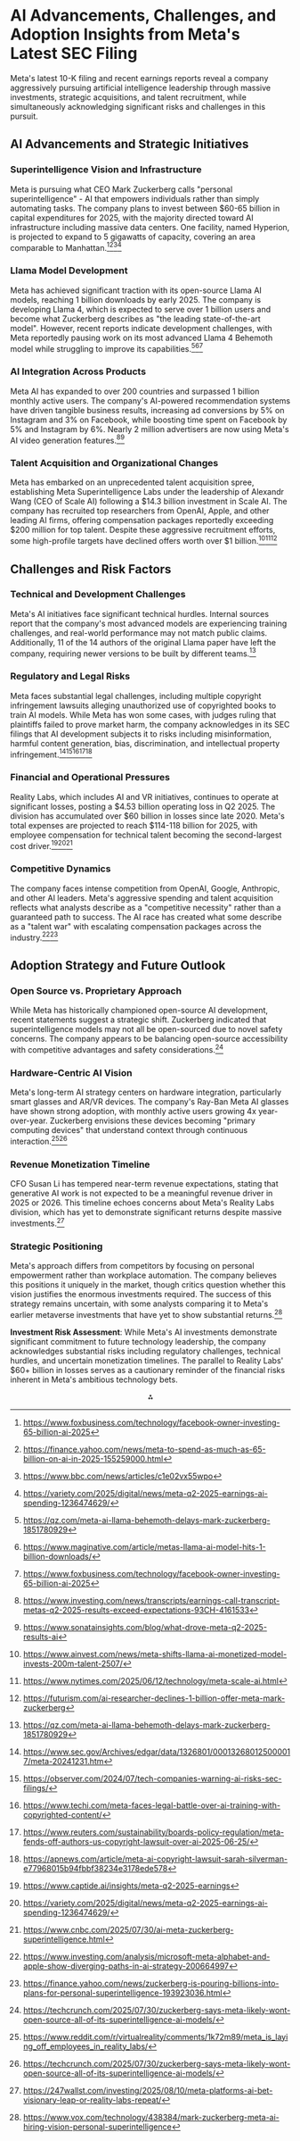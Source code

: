 # AI Advancements, Challenges, and Adoption Insights from Meta's Latest SEC Filing

Meta's latest 10-K filing and recent earnings reports reveal a company aggressively pursuing artificial intelligence leadership through massive investments, strategic acquisitions, and talent recruitment, while simultaneously acknowledging significant risks and challenges in this pursuit.

## **AI Advancements and Strategic Initiatives**

### **Superintelligence Vision and Infrastructure**

Meta is pursuing what CEO Mark Zuckerberg calls "personal superintelligence" - AI that empowers individuals rather than simply automating tasks. The company plans to invest between \$60-65 billion in capital expenditures for 2025, with the majority directed toward AI infrastructure including massive data centers. One facility, named Hyperion, is projected to expand to 5 gigawatts of capacity, covering an area comparable to Manhattan.[^1][^2][^3][^4]

### **Llama Model Development**

Meta has achieved significant traction with its open-source Llama AI models, reaching 1 billion downloads by early 2025. The company is developing Llama 4, which is expected to serve over 1 billion users and become what Zuckerberg describes as "the leading state-of-the-art model". However, recent reports indicate development challenges, with Meta reportedly pausing work on its most advanced Llama 4 Behemoth model while struggling to improve its capabilities.[^5][^6][^1]

### **AI Integration Across Products**

Meta AI has expanded to over 200 countries and surpassed 1 billion monthly active users. The company's AI-powered recommendation systems have driven tangible business results, increasing ad conversions by 5% on Instagram and 3% on Facebook, while boosting time spent on Facebook by 5% and Instagram by 6%. Nearly 2 million advertisers are now using Meta's AI video generation features.[^7][^8]

### **Talent Acquisition and Organizational Changes**

Meta has embarked on an unprecedented talent acquisition spree, establishing Meta Superintelligence Labs under the leadership of Alexandr Wang (CEO of Scale AI) following a \$14.3 billion investment in Scale AI. The company has recruited top researchers from OpenAI, Apple, and other leading AI firms, offering compensation packages reportedly exceeding \$200 million for top talent. Despite these aggressive recruitment efforts, some high-profile targets have declined offers worth over \$1 billion.[^9][^10][^11]

## **Challenges and Risk Factors**

### **Technical and Development Challenges**

Meta's AI initiatives face significant technical hurdles. Internal sources report that the company's most advanced models are experiencing training challenges, and real-world performance may not match public claims. Additionally, 11 of the 14 authors of the original Llama paper have left the company, requiring newer versions to be built by different teams.[^5]

### **Regulatory and Legal Risks**

Meta faces substantial legal challenges, including multiple copyright infringement lawsuits alleging unauthorized use of copyrighted books to train AI models. While Meta has won some cases, with judges ruling that plaintiffs failed to prove market harm, the company acknowledges in its SEC filings that AI development subjects it to risks including misinformation, harmful content generation, bias, discrimination, and intellectual property infringement.[^12][^13][^14][^15][^16]

### **Financial and Operational Pressures**

Reality Labs, which includes AI and VR initiatives, continues to operate at significant losses, posting a \$4.53 billion operating loss in Q2 2025. The division has accumulated over \$60 billion in losses since late 2020. Meta's total expenses are projected to reach \$114-118 billion for 2025, with employee compensation for technical talent becoming the second-largest cost driver.[^17][^4][^18]

### **Competitive Dynamics**

The company faces intense competition from OpenAI, Google, Anthropic, and other AI leaders. Meta's aggressive spending and talent acquisition reflects what analysts describe as a "competitive necessity" rather than a guaranteed path to success. The AI race has created what some describe as a "talent war" with escalating compensation packages across the industry.[^19][^20]

## **Adoption Strategy and Future Outlook**

### **Open Source vs. Proprietary Approach**

While Meta has historically championed open-source AI development, recent statements suggest a strategic shift. Zuckerberg indicated that superintelligence models may not all be open-sourced due to novel safety concerns. The company appears to be balancing open-source accessibility with competitive advantages and safety considerations.[^21]

### **Hardware-Centric AI Vision**

Meta's long-term AI strategy centers on hardware integration, particularly smart glasses and AR/VR devices. The company's Ray-Ban Meta AI glasses have shown strong adoption, with monthly active users growing 4x year-over-year. Zuckerberg envisions these devices becoming "primary computing devices" that understand context through continuous interaction.[^22][^21]

### **Revenue Monetization Timeline**

CFO Susan Li has tempered near-term revenue expectations, stating that generative AI work is not expected to be a meaningful revenue driver in 2025 or 2026. This timeline echoes concerns about Meta's Reality Labs division, which has yet to demonstrate significant returns despite massive investments.[^23]

### **Strategic Positioning**

Meta's approach differs from competitors by focusing on personal empowerment rather than workplace automation. The company believes this positions it uniquely in the market, though critics question whether this vision justifies the enormous investments required. The success of this strategy remains uncertain, with some analysts comparing it to Meta's earlier metaverse investments that have yet to show substantial returns.[^24]

**Investment Risk Assessment**: While Meta's AI investments demonstrate significant commitment to future technology leadership, the company acknowledges substantial risks including regulatory challenges, technical hurdles, and uncertain monetization timelines. The parallel to Reality Labs' \$60+ billion in losses serves as a cautionary reminder of the financial risks inherent in Meta's ambitious technology bets.

<div style="text-align: center">⁂</div>

[^1]: https://www.foxbusiness.com/technology/facebook-owner-investing-65-billion-ai-2025

[^2]: https://finance.yahoo.com/news/meta-to-spend-as-much-as-65-billion-on-ai-in-2025-155259000.html

[^3]: https://www.bbc.com/news/articles/c1e02vx55wpo

[^4]: https://variety.com/2025/digital/news/meta-q2-2025-earnings-ai-spending-1236474629/

[^5]: https://qz.com/meta-ai-llama-behemoth-delays-mark-zuckerberg-1851780929

[^6]: https://www.maginative.com/article/metas-llama-ai-model-hits-1-billion-downloads/

[^7]: https://www.investing.com/news/transcripts/earnings-call-transcript-metas-q2-2025-results-exceed-expectations-93CH-4161533

[^8]: https://www.sonatainsights.com/blog/what-drove-meta-q2-2025-results-ai

[^9]: https://www.ainvest.com/news/meta-shifts-llama-ai-monetized-model-invests-200m-talent-2507/

[^10]: https://www.nytimes.com/2025/06/12/technology/meta-scale-ai.html

[^11]: https://futurism.com/ai-researcher-declines-1-billion-offer-meta-mark-zuckerberg

[^12]: https://www.sec.gov/Archives/edgar/data/1326801/000132680125000017/meta-20241231.htm

[^13]: https://observer.com/2024/07/tech-companies-warning-ai-risks-sec-filings/

[^14]: https://www.techi.com/meta-faces-legal-battle-over-ai-training-with-copyrighted-content/

[^15]: https://www.reuters.com/sustainability/boards-policy-regulation/meta-fends-off-authors-us-copyright-lawsuit-over-ai-2025-06-25/

[^16]: https://apnews.com/article/meta-ai-copyright-lawsuit-sarah-silverman-e77968015b94fbbf38234e3178ede578

[^17]: https://www.captide.ai/insights/meta-q2-2025-earnings

[^18]: https://www.cnbc.com/2025/07/30/ai-meta-zuckerberg-superintelligence.html

[^19]: https://www.investing.com/analysis/microsoft-meta-alphabet-and-apple-show-diverging-paths-in-ai-strategy-200664997

[^20]: https://finance.yahoo.com/news/zuckerberg-is-pouring-billions-into-plans-for-personal-superintelligence-193923036.html

[^21]: https://techcrunch.com/2025/07/30/zuckerberg-says-meta-likely-wont-open-source-all-of-its-superintelligence-ai-models/

[^22]: https://www.reddit.com/r/virtualreality/comments/1k72m89/meta_is_laying_off_employees_in_reality_labs/

[^23]: https://247wallst.com/investing/2025/08/10/meta-platforms-ai-bet-visionary-leap-or-reality-labs-repeat/

[^24]: https://www.vox.com/technology/438384/mark-zuckerberg-meta-ai-hiring-vision-personal-superintelligence

[^25]: https://www.stocktitan.net/sec-filings/META/144-meta-platforms-inc-sec-filing-e79f09b7b926.html

[^26]: https://www.v7labs.com/blog/how-to-read-a-10k-report-ai-sec-filings-guide

[^27]: https://totalrealreturns.com/n/META

[^28]: https://www.bclplaw.com/en-US/events-insights-news/is-your-company-approaching-ai-intelligently-what-are-companies-saying-in-risk-factors.html

[^29]: https://www.moneytalksnews.com/how-metas-b-ai-bet-could-reshape-your-k/

[^30]: https://www.marketbeat.com/stocks/NASDAQ/META/sec-filings/

[^31]: https://www.stocktitan.net/sec-filings/META/

[^32]: https://www.investors.com/news/technology/meta-stock-ai-advertising-mark-zuckerberg-genai-facebook/

[^33]: https://www.sec.gov/Archives/edgar/data/1326801/000132680124000012/meta-20231231.htm

[^34]: https://www.aol.com/meta-platforms-ai-bet-visionary-142706113.html

[^35]: https://www.sec.gov/Archives/edgar/data/1326801/000132680125000014/meta-20250129.htm

[^36]: https://developers.lseg.com/en/article-catalog/article/using-ai-modeling-to-interpret-10-Q-filings

[^37]: https://www.sec.gov/Archives/edgar/data/1326801/000132680123000013/meta-20221231.htm

[^38]: https://investor.atmeta.com/financials/

[^39]: https://investor.atmeta.com/files/doc_downloads/2025/META-Q2-2025-Prepared-Remarks.pdf

[^40]: https://investor.atmeta.com/investor-news/press-release-details/2025/Meta-Reports-Second-Quarter-2025-Results/default.aspx

[^41]: https://www.nasdaq.com/market-activity/stocks/meta/sec-filings

[^42]: https://au.finance.yahoo.com/sec-filing/META/0001326801-25-000040_1326801

[^43]: https://community.isc2.org/ijoyk78323/attachments/ijoyk78323/GRC/1201/1/66bc918b580467717e194940_The%20AI%20Risk%20Repository_13_8_2024.pdf

[^44]: https://investor.atmeta.com/investor-news/press-release-details/2025/Meta-Reports-Fourth-Quarter-and-Full-Year-2024-Results/

[^45]: https://hai-production.s3.amazonaws.com/files/hai_ai-index-report-2024-smaller2.pdf

[^46]: https://mlq.ai/news/meta-raises-2025-capex-guidance-amid-q2-earnings-beat-fueling-ai-expansion/

[^47]: https://www.gov.uk/government/publications/research-on-the-cyber-security-of-ai/cyber-security-risks-to-artificial-intelligence

[^48]: https://www.cnbc.com/2025/08/08/tech-earnings-ai-ad-revenue.html

[^49]: https://www.ecb.europa.eu/press/financial-stability-publications/fsr/special/html/ecb.fsrart202405_02~58c3ce5246.en.html

[^50]: https://www.moomoo.com/news/post/56180831/meta-earnings-call-ai-significantly-boosts-user-engagement-capital-expenditure

[^51]: https://collaborate.unpri.org/group/23361/home

[^52]: https://www.tradingview.com/news/tradingview:a6609d0757390:0-meta-platforms-inc-sec-10-q-report/

[^53]: https://www.adexchanger.com/platforms/meta-crushed-q2-ad-revenue-oh-and-its-investing-in-ai-thats-way-smarter-than-you/

[^54]: https://www.sec.gov/Archives/edgar/data/1326801/000132680124000022/meta-20240329.htm

[^55]: https://www.prnewswire.com/news-releases/meta-reports-second-quarter-2025-results-302517817.html

[^56]: https://www.bloomberg.com/news/newsletters/2024-07-03/nvidia-microsoft-meta-warn-investors-that-ai-poses-financial-risks

[^57]: https://monexa.ai/blog/meta-platforms-meta-ai-regulations-and-market-tren-META-2025-03-17

[^58]: https://www.ig.com/en/news-and-trade-ideas/meta-q2-2025-earnings-ai-bets-meet-reality-check1-250725

[^59]: https://em360tech.com/tech-articles/meta-dissolve-reality-labs-division-layoffs-loom

[^60]: https://www.kavout.com/market-lens/metas-llama-4-ai-model-a-game-changer-in-the-ai-landscape

[^61]: https://code3.com/resources/metas-massive-q2-2025-was-fueled-by-ai-heres-what-that-means-for-your-brand/

[^62]: https://www.reddit.com/r/virtualreality/comments/1kbra8n/metas_reality_labs_posts_42_billion_loss_in_first/

[^63]: https://www.brookings.edu/articles/ai-makes-rules-for-the-metaverse-even-more-important/

[^64]: https://www.cnbc.com/2025/07/30/meta-q2-earnings-report-2025.html

[^65]: https://finance.yahoo.com/news/metas-reality-check-inside-the-45-billion-cash-burn-at-reality-labs-125717347.html

[^66]: https://www.generativevalue.com/p/metas-ai-strategy

[^67]: https://hodeitek.com/blog/ai/navigating-ai-copyright-challenges-metas-lawsuit-and-its-implications-on-innovation/

[^68]: https://www.businessinsider.com/microsoft-google-meta-all-admitting-the-risks-ai-poses-2024-7

[^69]: https://www.nytimes.com/2025/07/30/technology/meta-earnings-ai-spending.html

[^70]: https://www.theregister.com/2025/07/15/sec_risk_factors_ai/

[^71]: https://www.reuters.com/business/zuckerberg-says-meta-will-invest-hundreds-billions-superintelligence-2025-07-14/

[^72]: https://www.pymnts.com/cpi-posts/tech-giants-warn-of-ai-risks-in-recent-regulatory-filings/

[^73]: https://www.cnn.com/2025/07/30/tech/meta-ai-superintelligence-earnings

[^74]: https://www.alston.com/en/insights/publications/2024/07/navigating-ai-related-disclosure-challenges

[^75]: https://complexdiscovery.com/metas-victory-in-ai-copyright-case-highlights-complexities-of-fair-use/

[^76]: https://www.alphanome.ai/post/risk-factors-in-sec-filings-what-investors-need-to-know

[^77]: https://sites.usc.edu/iptls/2025/02/04/ai-copyright-and-the-law-the-ongoing-battle-over-intellectual-property-rights/

[^78]: https://www.sec.gov/Archives/edgar/data/1326801/000162828025036791/meta-20250630.htm

[^79]: https://www.reedsmith.com/en/perspectives/2025/07/a-new-look-fair-use-anthropic-meta-copyright-ai-training

[^80]: https://www.ainvest.com/news/meta-ai-driven-growth-fueling-future-ad-revenue-user-momentum-2507/

[^81]: https://techedgeai.com/meta-shifts-ai-strategy-toward-personal-superintelligence/

[^82]: https://www.youtube.com/watch?v=-Srpw008OGU

[^83]: https://www.wired.com/story/meta-earnings-superintelligence-q2-2025/

[^84]: https://www.businessinsider.com/meta-earnings-call-report-stock-live-updates-2025-7

[^85]: https://www.bloomberg.com/news/articles/2025-07-30/meta-gives-strong-third-quarter-forecast-supporting-ai-spending

[^86]: https://www.marketwatch.com/livecoverage/meta-earnings-results-stock-revenue-facebook-sales-outlook/card/meta-sees-upward-pressure-on-expenses-from-the-hiring-of-all-the-ai-talent-m77ejxpos7o2wuCIUaam

[^87]: https://www.meta.com/superintelligence/

[^88]: https://mlq.ai/stocks/META/q2-2025-earnings/

[^89]: https://cheekypint.transistor.fm/2/transcript

